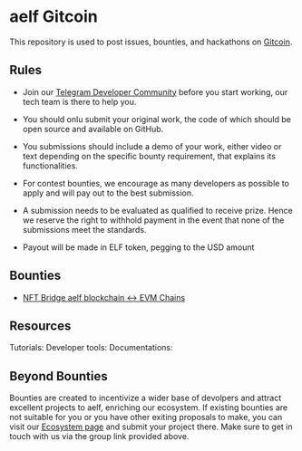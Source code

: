 # aelf Gitcoin


This repository is used to post issues, bounties, and hackathons on [Gitcoin](https://gitcoin.co/aelfproject).


## Rules

- Join our [Telegram Developer Community](https://t.me/aelfdeveloper) before you start working, our tech team is there to help you.

- You should onlu submit your original work, the code of which should be open source and available on GitHub.

- You submissions should include a demo of your work, either video or text depending on the specific bounty requirement, that explains its functionalities.

- For contest bounties, we encourage as many developers as possible to apply and will pay out to the best submission.

- A submission needs to be evaluated as qualified to receive prize. Hence we reserve the right to withhold payment in the event that none of the submissions meet the standards.

- Payout will be made in ELF token, pegging to the USD amount



## Bounties

- [NFT Bridge aelf blockchain <-> EVM Chains](https://gitcoin.co/aelfproject/people)

## Resources
Tutorials:
Developer tools:
Documentations:

## Beyond Bounties

Bounties are created to incentivize a wider base of devolpers and attract excellent projects to aelf, enriching our ecosystem.
If existing bounties are not suitable for you or you have other exiting proposals to make, you can visit our [Ecosystem page](https://aelf.com/ecosystem.html) and submit your project there. 
Make sure to get in touch with us via the group link provided above.

